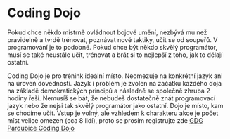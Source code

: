 ﻿# Coding Dojo

Pokud chce někdo mistrně ovládnout bojové umění, nezbývá mu než pravidelně a tvrdě trénovat, poznávat nové taktiky, učit se od soupeřů. V programování je to podobné. Pokud chce být někdo skvělý programátor, musí se také neustále učit, trénovat a brát si to nejlepší z toho, jak to dělají ostatní.  

Coding Dojo je pro trénink ideální místo. Neomezuje na konkrétní jazyk ani na úroveň dovedností. Jazyk i problém je zvolen na začátku každého doja na základě demokratických principů a následně se společně zhruba 2 hodiny řeší. Nemusíš se bát, že nebudeš dostatečně znát programovací jazyk nebo že nejsi tak skvělý programátor jako ostatní. Dojo je místo, kam se chodíme učit. 
Vstup je volný, ale vzhledem k charakteru akce je počet míst velice omezen (cca 8 lidí), proto se prosím registrujte zde [GDG Pardubice Coding Dojo](https://www.meetup.com/GDG-Pardubice/)